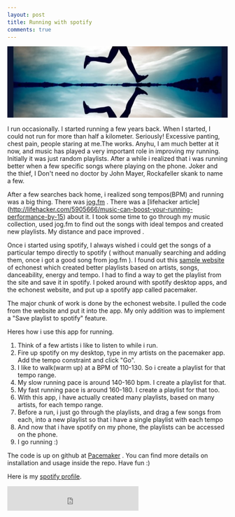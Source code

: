 ```yaml
---
layout: post
title: Running with spotify
comments: true
---
```


<img src="/public/images/running.jpg" />

I run occasionally. I started running a few years back. When I started, I could not run for more than half a kilometer. Seriously! Excessive panting, chest pain, people staring at me.The works.  Anyhu, I am much better at it now, and music has played a very important role in improving my running. Initially it was just random playlists. After a while i realized that i was running better when a few specific songs where playing on the phone. Joker and the thief, I Don't need no doctor by John Mayer, Rockafeller skank to name a few. 

After a few searches back home, i realized song tempos(BPM) and running was a big thing. There was [jog.fm](jog.fm) . There was a [lifehacker article] (http://lifehacker.com/5905666/music-can-boost-your-running-performance-by-15) about it. I took some time to go through my music collection, used jog.fm to find out the songs with ideal tempos and created new playlists. My distance and pace improved . 

Once i started using spotify, I always wished i could get the songs of a particular tempo directly to spotify ( without manually searching and adding them, once i got a good song from jog.fm ). I found out this [sample website](http://static.echonest.com/playlist-demo/) of echonest which created better playlists based on artists, songs, danceability, energy and tempo. I had to find a way to get the playlist from the site and save it in spotify.
I poked around with spotify desktop apps, and the echonest website, and put up a spotify app called pacemaker. 

The major chunk of work is done by the echonest website. I pulled the code from the website and put it into the app. My only addition was to implement a "Save playlist to spotify" feature. 

Heres how i use this app for running. 

1. Think of a few artists i like to listen to while i run.
2. Fire up spotify on my desktop, type in my artists on the pacemaker app. Add the tempo constraint and click "Go".
3. I like to walk(warm up) at a BPM of 110-130. So i create a playlist for that tempo range.
4. My slow running pace is around 140-160 bpm. I create a playlist for that.
5. My fast running pace is around 160-180. I create a playlist for that too.
6. With this app, i have actually created many playlists, based on many artists, for each tempo range.
7. Before a run, i just go through the playlists, and drag a few songs from each, into a new playlist so that i have a single playlist with each tempo
8. And now that i have spotify on my phone, the playlists can be accessed on the phone.
9. I go running :)

The code is up on github at [Pacemaker](https://github.com/woodstok/pacemaker) . You can find more details on installation and usage inside the repo. Have fun :) 

Here is my [spotify profile](http://open.spotify.com/user/121856107).
<iframe src="https://embed.spotify.com/follow/1/?uri=spotify:user:121856107&size=detail&theme=light" width="300" height="56" scrolling="no" frameborder="0" style="border:none; overflow:hidden;" allowtransparency="true"></iframe>







